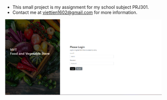 - This small project is my assignment for my school subject PRJ301.
- Contact me at viettien1602@gmail.com for more information.

![signin_screen](https://github.com/viettien1602/NVT-Store-PRJ-assignment/blob/main/signin_screen.PNG)
